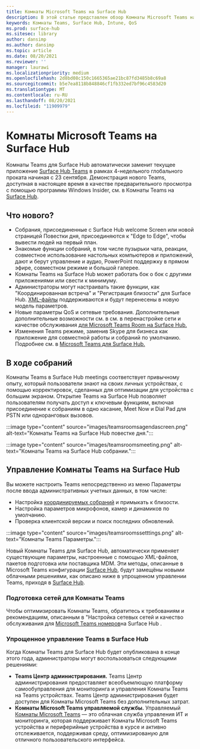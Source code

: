 ```yaml
---
title: Комнаты Microsoft Teams на Surface Hub
description: В этой статье представлен обзор Комнаты Microsoft Teams на Surface Hub.
keywords: Комнаты Teams, Surface Hub, Intune, QoS
ms.prod: surface-hub
ms.sitesec: library
author: dansimp
ms.author: dansimp
ms.topic: article
ms.date: 08/20/2021
ms.reviewer: ''
manager: laurawi
ms.localizationpriority: medium
ms.openlocfilehash: 2d8bd08c150c1665365ae21bc87fd3485b8c69a8
ms.sourcegitcommit: b5e7ea8118b848846cf1fb332ed7bf96c4583d20
ms.translationtype: MT
ms.contentlocale: ru-RU
ms.lasthandoff: 08/20/2021
ms.locfileid: "11909979"
---
```

# <a name="microsoft-teams-rooms-on-surface-hub"></a>Комнаты Microsoft Teams на Surface Hub

Комнаты Teams для Surface Hub автоматически заменит текущее приложение [Surface Hub Teams](hub-teams-app.md) в рамках 4-недельного глобального проката начиная с 23 сентября. Демонстрация нового Teams, доступная в настоящее время в качестве предварительного просмотра с помощью программы Windows Insider, см. в Комнаты Teams на [Surface Hub](https://techcommunity.microsoft.com/t5/surface-it-pro-blog/introducing-teams-rooms-on-surface-hub/ba-p/2118373).

## <a name="whats-new"></a>Что нового?

- Собрания, присоединенные с Surface Hub welcome Screen или новой страницей Повестки дня, присоединяются к "Edge to Edge", чтобы вывести людей на первый план.
- Знакомые функции собраний, в том числе пузырьки чата, реакции, совместное использование настольных компьютеров и приложений, дают и берут управление и аудио, PowerPoint поддержку в прямом эфире, совместном режиме и большой галерее.
- Комнаты Teams на Surface Hub может работать бок о бок с другими приложениями или свести к минимуму.
- Администраторы могут настраивать такие функции, как "Координированная встреча" и "Регистрация близости" для Surface Hub. [XML-файлы](/microsoftteams/rooms/surface-hub-manage-config#teams-configuration-file-syntax) поддерживаются и будут перенесены в новую модель параметров.
- Новые параметры QoS и сетевые требования. Дополнительные дополнительные возможности см. в см. в перенастройке сети и качестве обслуживания [для Microsoft Teams Room на Surface Hub.](surface-hub-teams-rooms-networking.md)
- Изменения Teams режиме, заменив Skype для бизнеса как приложение для совместной работы и собраний по умолчанию. Подробнее см. в [Microsoft Teams для Surface Hub.](/MicrosoftTeams/teams-surface-hub)

## <a name="in-meeting-experience"></a>В ходе собраний

Комнаты Teams в Surface Hub meetings соответствует привычному опыту, который пользователи знают на своих личных устройствах, с помощью корректировок, сделанных для оптимизации для устройства с большим экраном. Открытие Teams на Surface Hub позволяет пользователям получать доступ к ключевым функциям, включая присоединение к собраниям в одно касание, Meet Now и Dial Pad для PSTN или одноранговых вызовов.

:::image type="content" source="images/teamsroomsagendascreen.png" alt-text="Комнаты Teams на Surface Hub повестке дня.":::

:::image type="content" source="images/teamsroomsmeeting.png" alt-text="Комнаты Teams на Surface Hub собрании.":::

## <a name="manage-teams-rooms-on-surface-hub"></a>Управление Комнаты Teams на Surface Hub

 Вы можете настроить Teams непосредственно из меню Параметры после ввода административных учетных данных, в том числе:

- Настройка [координируемых собраний](/microsoftteams/rooms/coordinated-meetings) и примыкать к близости.
- Настройка параметров микрофонов, камер и динамиков по умолчанию.
- Проверка клиентской версии и поиск последних обновлений.

:::image type="content" source="images/teamsroomssetttings.png" alt-text="Комнаты Teams Параметры.":::

Новый Комнаты Teams для Surface Hub, автоматически применяет существующие параметры, настроенные с помощью XML-файлов, пакетов подготовка или поставщика MDM. Эти методы, описанные в Microsoft Teams конфигурации [Surface Hub](/microsoftteams/rooms/surface-hub-manage-config), будут замещёны новыми облачными решениями, как описано ниже в упрощенном управлении Teams, приходя в [Surface Hub](#simplified-management-of-teams-coming-to-surface-hub).

### <a name="prepare-networking-for-teams-rooms"></a>Подготовка сетей для Комнаты Teams

Чтобы оптимизировать Комнаты Teams, обратитесь к требованиям и рекомендациям, описанным в "Настройка сетевых сетей и качество обслуживания для [Microsoft Teams номеров](surface-hub-teams-rooms-networking.md)на Surface Hub .

### <a name="simplified-management-of-teams-coming-to-surface-hub"></a>Упрощенное управление Teams в Surface Hub

Когда Комнаты Teams для Surface Hub будет опубликована в конце этого года, администраторы могут воспользоваться следующими решениями:

- **Teams Центр администрирования.** Teams Центр администрирования предоставляет всеобъемлющую платформу самообуправления для мониторинга и управления Комнаты Teams на Teams устройствах. Teams Центр администрирования будет доступен для Комнаты Microsoft Teams без дополнительных затрат.
- **Комнаты Microsoft Teams управляемой службы.** Управляемый [Комнаты Microsoft Teams](/microsoftteams/rooms/microsoft-teams-rooms-premium) — это облачная служба управления ИТ и мониторинга, которая поддерживает Комнаты Microsoft Teams устройства и периферийные устройства в курсе и активно отслеживается, поддерживая среду, оптимизированую для отличного пользовательского интерфейса.
